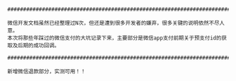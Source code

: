     ##########################################################################################################

    微信开发文档虽然已经整理过N次，但还是遭到很多开发者的嫌弃，很多关键的说明依然不尽人意。
    本次将那些年踩过的微信支付的大坑记录下来，主要部分是微信app支付前期关于预支付id的获取及后期的成功回调。

	##########################################################################################################

	新增微信退款部分，实测可用！！